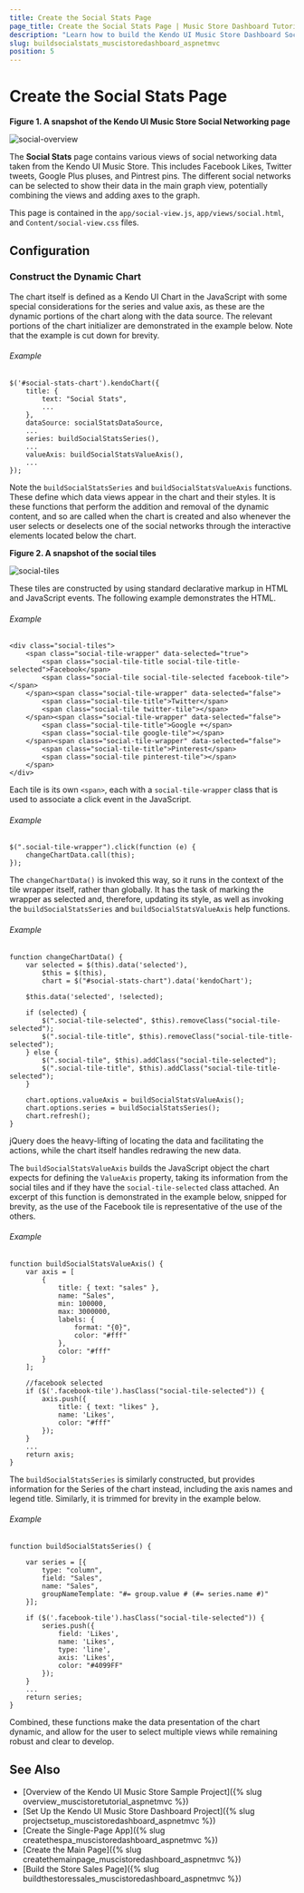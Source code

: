```yaml
---
title: Create the Social Stats Page
page_title: Create the Social Stats Page | Music Store Dashboard Tutorial
description: "Learn how to build the Kendo UI Music Store Dashboard Social Stats page by using Telerik UI for ASP.NET MVC."
slug: buildsocialstats_muscistoredashboard_aspnetmvc
position: 5
---
```


# Create the Social Stats Page

**Figure 1. A snapshot of the Kendo UI Music Store Social Networking page**

![social-overview](images/social-overview.png)

The **Social Stats** page contains various views of social networking data taken from the Kendo UI Music Store. This includes Facebook Likes, Twitter tweets, Google Plus pluses, and Pintrest pins. The different social networks can be selected to show their data in the main graph view, potentially combining the views and adding axes to the graph.

This page is contained in the `app/social-view.js`, `app/views/social.html`, and `Content/social-view.css` files.

## Configuration

### Construct the Dynamic Chart

The chart itself is defined as a Kendo UI Chart in the JavaScript with some special considerations for the series and value axis, as these are the dynamic portions of the chart along with the data source. The relevant portions of the chart initializer are demonstrated in the example below. Note that the example is cut down for brevity.

###### Example

    $('#social-stats-chart').kendoChart({
        title: {
            text: "Social Stats",
            ...
        },
        dataSource: socialStatsDataSource,
        ...
        series: buildSocialStatsSeries(),
        ...
        valueAxis: buildSocialStatsValueAxis(),
        ...
    });

Note the `buildSocialStatsSeries` and `buildSocialStatsValueAxis` functions. These define which data views appear in the chart and their styles. It is these functions that perform the addition and removal of the dynamic content, and so are called when the chart is created and also whenever the user selects or deselects one of the social networks through the interactive elements located below the chart.

**Figure 2. A snapshot of the social tiles**

![social-tiles](images/social-tiles.png)

These tiles are constructed by using standard declarative markup in HTML and JavaScript events. The following example demonstrates the HTML.

###### Example

    <div class="social-tiles">
        <span class="social-tile-wrapper" data-selected="true">
            <span class="social-tile-title social-tile-title-selected">Facebook</span>
            <span class="social-tile social-tile-selected facebook-tile"></span>
        </span><span class="social-tile-wrapper" data-selected="false">
            <span class="social-tile-title">Twitter</span>
            <span class="social-tile twitter-tile"></span>
        </span><span class="social-tile-wrapper" data-selected="false">
            <span class="social-tile-title">Google +</span>
            <span class="social-tile google-tile"></span>
        </span><span class="social-tile-wrapper" data-selected="false">
            <span class="social-tile-title">Pinterest</span>
            <span class="social-tile pinterest-tile"></span>
        </span>
    </div>

Each tile is its own `<span>`, each with a `social-tile-wrapper` class that is used to associate a click event in the JavaScript.

###### Example

    $(".social-tile-wrapper").click(function (e) {
        changeChartData.call(this);
    });

The `changeChartData()` is invoked this way, so it runs in the context of the tile wrapper itself, rather than globally. It has the task of marking the wrapper as selected and, therefore, updating its style, as well as invoking the `buildSocialStatsSeries` and `buildSocialStatsValueAxis` help functions.

###### Example

    function changeChartData() {
        var selected = $(this).data('selected'),
            $this = $(this),
            chart = $("#social-stats-chart").data('kendoChart');

        $this.data('selected', !selected);

        if (selected) {
            $(".social-tile-selected", $this).removeClass("social-tile-selected");
            $(".social-tile-title", $this).removeClass("social-tile-title-selected");
        } else {
            $(".social-tile", $this).addClass("social-tile-selected");
            $(".social-tile-title", $this).addClass("social-tile-title-selected");
        }

        chart.options.valueAxis = buildSocialStatsValueAxis();
        chart.options.series = buildSocialStatsSeries();
        chart.refresh();
    }

jQuery does the heavy-lifting of locating the data and facilitating the actions, while the chart itself handles redrawing the new data.

The `buildSocialStatsValueAxis` builds the JavaScript object the chart expects for defining the `ValueAxis` property, taking its information from the social tiles and if they have the `social-tile-selected` class attached. An excerpt of this function is demonstrated in the example below, snipped for brevity, as the use of the Facebook tile is representative of the use of the others.

###### Example

    function buildSocialStatsValueAxis() {
        var axis = [
            {
                title: { text: "sales" },
                name: "Sales",
                min: 100000,
                max: 3000000,
                labels: {
                    format: "{0}",
                    color: "#fff"
                },
                color: "#fff"
            }
        ];

        //facebook selected
        if ($('.facebook-tile').hasClass("social-tile-selected")) {
            axis.push({
                title: { text: "likes" },
                name: 'Likes',
                color: "#fff"
            });
        }
		...
		return axis;
	}

The `buildSocialStatsSeries` is similarly constructed, but provides information for the Series of the chart instead, including the axis names and legend title. Similarly, it is trimmed for brevity in the example below.

###### Example

    function buildSocialStatsSeries() {

        var series = [{
            type: "column",
            field: "Sales",
            name: "Sales",
            groupNameTemplate: "#= group.value # (#= series.name #)"
        }];

        if ($('.facebook-tile').hasClass("social-tile-selected")) {
            series.push({
                field: 'Likes',
                name: 'Likes',
                type: 'line',
                axis: 'Likes',
                color: "#4099FF"
            });
        }
		...
		return series;
	}

Combined, these functions make the data presentation of the chart dynamic, and allow for the user to select multiple views while remaining robust and clear to develop.

## See Also

* [Overview of the Kendo UI Music Store Sample Project]({% slug overview_muscistoretutorial_aspnetmvc %})
* [Set Up the Kendo UI Music Store Dashboard Project]({% slug projectsetup_muscistoredashboard_aspnetmvc %})
* [Create the Single-Page App]({% slug createthespa_muscistoredashboard_aspnetmvc %})
* [Create the Main Page]({% slug createthemainpage_muscistoredashboard_aspnetmvc %})
* [Build the Store Sales Page]({% slug buildthestoressales_muscistoredashboard_aspnetmvc %})
